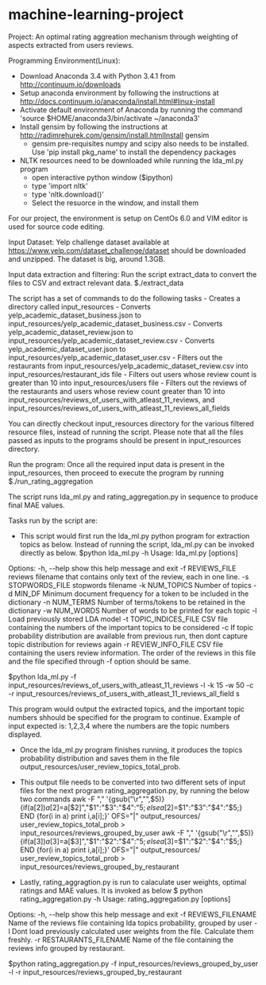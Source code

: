 machine-learning-project
========================

Project: An optimal rating aggreation mechanism through weighting of aspects extracted from users reviews.

Programming Environment(Linux):
- Download Anaconda 3.4 with Python 3.4.1 from http://continuum.io/downloads
- Setup anaconda environment by following the instructions at http://docs.continuum.io/anaconda/install.html#linux-install
- Activate default environment of Anaconda by running the command 'source $HOME/anaconda3/bin/activate ~/anaconda3'
- Install gensim by following the instructions at http://radimrehurek.com/gensim/install.htmlInstall gensim
    - gensim pre-requisites numpy and scipy also needs to be installed. Use 'pip install pkg_name' to install the dependency packages
- NLTK resources need to be downloaded while running the lda_ml.py program
    - open interactive python window ($ipython)
    - type 'import nltk'
    - type 'nltk.download()'
    - Select the resuorce in the window, and install them

For our project, the environment is setup on CentOs 6.0 and VIM editor is used for source code editing.

Input Dataset:
Yelp challenge dataset available at https://www.yelp.com/dataset_challenge/dataset should be downloaded and unzipped.
The dataset is big, around 1.3GB.

Input data extraction and filtering:
Run the script extract_data to convert the files to CSV and extract relevant data.
$./extract_data

The script has a set of commands to do the following tasks
    - Creates a directory called input_resources
    - Converts yelp_academic_dataset_business.json to input_resources/yelp_academic_dataset_business.csv
    - Converts yelp_academic_dataset_review.json to input_resources/yelp_academic_dataset_review.csv
    - Converts yelp_academic_dataset_user.json to input_resources/yelp_academic_dataset_user.csv
    - Filters out the restaurants from input_resources/yelp_academic_dataset_review.csv into input_resources/restaurant_ids file
    - Filters out users whose review count is greater than 10 into input_resources/users file
    - Filters out the reviews of the restaurants and users whose review count greater than 10 into input_resources/reviews_of_users_with_atleast_11_reviews, and input_resources/reviews_of_users_with_atleast_11_reviews_all_fields

You can directly checkout input_resources directory for the various filtered resource files, instead of running the script.
Please note that all the files passed as inputs to the programs should be present in input_resources directory.

Run the program:
Once all the required input data is present in the input_resources, then proceed to execute the program by running
$./run_rating_aggregation

The script runs lda_ml.py and rating_aggregation.py in sequence to produce final MAE values.

Tasks run by the script are:

- This script would first run the lda_ml.py python program for extraction topics as below. Instead of running the script, lda_ml.py can be invoked directly as below.
$python lda_ml.py -h
Usage: lda_ml.py [options]

Options:
  -h, --help            show this help message and exit
  -f REVIEWS_FILE       reviews filename that contains only text of the
                        review, each in one line.
  -s STOPWORDS_FILE     stopwords filename
  -k NUM_TOPICS         Number of topics
  -d MIN_DF             Minimum document frequency for a token to be included
                        in the dictionary
  -n NUM_TERMS          Number of terms/tokens to be retained in the
                        dictionary
  -w NUM_WORDS          Number of words to be printed for each topic
  -l                    Load previously stored LDA model
  -t TOPIC_INDICES_FILE
                        CSV file containing the numbers of the important
                        topics to be considered
  -c                    If topic probability distribution are available from
                        previous run, then dont capture topic distribution
                        for reviews again
  -r REVIEW_INFO_FILE   CSV file containing the users review information. The
                        order of the reviews in this file and the file
                        specified through -f option should be same.

$python lda_ml.py -f input_resources/reviews_of_users_with_atleast_11_reviews -l -k 15 -w 50 -c -r input_resources/reviews_of_users_with_atleast_11_reviews_all_field    s

This program would output the extracted topics, and the important topic numbers shhould be specified for the program to continue.
Example of input expected is: 1,2,3,4
where the numbers are the topic numbers displayed.

- Once the lda_ml.py program finishes running, it produces the topics probability distribution and saves them in the file output_resources/user_review_topics_total_prob.
- This output file needs to be converted into two different sets of input files for the next program rating_aggregation.py, by running the below two commands
awk -F "," '{gsub("\r","",$5)} {if(a[$2]) a[$2]=a[$2]","$1":"$3":"$4":"$5; else a[$2]=$1":"$3":"$4":"$5;} END {for(i in a) print i,a[i];}' OFS="|" output_resources/    user_review_topics_total_prob > input_resources/reviews_grouped_by_user
awk -F "," '{gsub("\r","",$5)} {if(a[$3]) a[$3]=a[$3]","$1":"$2":"$4":"$5; else a[$3]=$1":"$2":"$4":"$5;} END {for(i in a) print i,a[i];}' OFS="|" output_resources/    user_review_topics_total_prob > input_resources/reviews_grouped_by_restaurant

- Lastly, rating_aggragtion.py is run to calaculate user weights, optimal ratings and MAE values. It is invoked as below
$ python rating_aggregation.py -h
Usage: rating_aggregation.py [options]

Options:
  -h, --help            show this help message and exit
  -f REVIEWS_FILENAME   Name of the reviews file containing lda topics
                        probability, grouped by user
  -l                    Dont load previously calculated user weights from the
                        file. Calculate them freshly.
  -r RESTAURANTS_FILENAME
                        Name of the file containing the reviews info grouped
                        by restaurant.

$python rating_aggregation.py -f input_resources/reviews_grouped_by_user -l -r input_resources/reviews_grouped_by_restaurant

